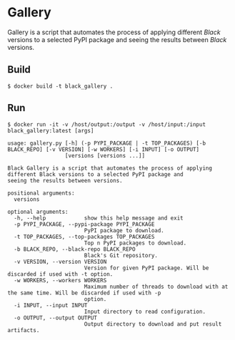 # Gallery

Gallery is a script that automates the process of applying different _Black_ versions to
a selected PyPI package and seeing the results between _Black_ versions.

## Build

```console
$ docker build -t black_gallery .
```

## Run

```console
$ docker run -it -v /host/output:/output -v /host/input:/input black_gallery:latest [args]
```

```
usage: gallery.py [-h] (-p PYPI_PACKAGE | -t TOP_PACKAGES) [-b BLACK_REPO] [-v VERSION] [-w WORKERS] [-i INPUT] [-o OUTPUT]
                  [versions [versions ...]]

Black Gallery is a script that automates the process of applying different Black versions to a selected PyPI package and
seeing the results between versions.

positional arguments:
  versions

optional arguments:
  -h, --help            show this help message and exit
  -p PYPI_PACKAGE, --pypi-package PYPI_PACKAGE
                        PyPI package to download.
  -t TOP_PACKAGES, --top-packages TOP_PACKAGES
                        Top n PyPI packages to download.
  -b BLACK_REPO, --black-repo BLACK_REPO
                        Black's Git repository.
  -v VERSION, --version VERSION
                        Version for given PyPI package. Will be discarded if used with -t option.
  -w WORKERS, --workers WORKERS
                        Maximum number of threads to download with at the same time. Will be discarded if used with -p
                        option.
  -i INPUT, --input INPUT
                        Input directory to read configuration.
  -o OUTPUT, --output OUTPUT
                        Output directory to download and put result artifacts.
```
                                                                        
